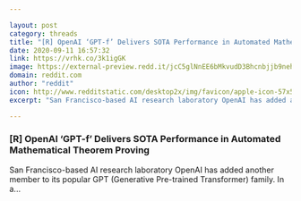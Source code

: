 ```yaml
---

layout: post
category: threads
title: "[R] OpenAI ‘GPT-f’ Delivers SOTA Performance in Automated Mathematical Theorem Proving"
date: 2020-09-11 16:57:32
link: https://vrhk.co/3k1igGK
image: https://external-preview.redd.it/jcC5glNnEE6bMkvudD3Bhcnbjjb9nehgdtGA8pi5pmo.jpg?width=1200&height=554&auto=webp&crop=1200:554,smart&s=3f7e2afa190563ec80d3072916584b2c75ad3c1b
domain: reddit.com
author: "reddit"
icon: http://www.redditstatic.com/desktop2x/img/favicon/apple-icon-57x57.png
excerpt: "San Francisco-based AI research laboratory OpenAI has added another member to its popular GPT (Generative Pre-trained Transformer) family. In a..."

---
```


### [R] OpenAI ‘GPT-f’ Delivers SOTA Performance in Automated Mathematical Theorem Proving

San Francisco-based AI research laboratory OpenAI has added another member to its popular GPT (Generative Pre-trained Transformer) family. In a...